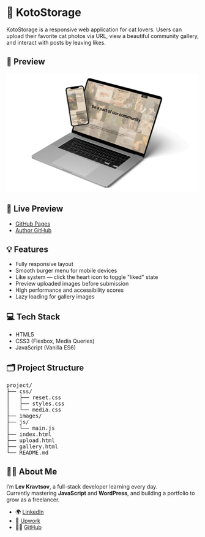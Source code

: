 # 🐾 KotoStorage

KotoStorage is a responsive web application for cat lovers. Users can upload their favorite cat photos via URL, view a beautiful community gallery, and interact with posts by leaving likes.

## 📸 Preview

![KotoStorage preview](preview.jpg)

## 🔗 Live Preview

- [GitHub Pages](https://levkravtsov-dev.github.io/kotostorage/)
- [Author GitHub](https://github.com/levkravtsov-dev)

## 💡 Features

- Fully responsive layout
- Smooth burger menu for mobile devices
- Like system — click the heart icon to toggle "liked" state
- Preview uploaded images before submission
- High performance and accessibility scores
- Lazy loading for gallery images

## 💻 Tech Stack

- HTML5
- CSS3 (Flexbox, Media Queries)
- JavaScript (Vanilla ES6)

## 🗂️ Project Structure

<pre>
project/
├── css/
│   ├── reset.css
│   ├── styles.css
│   └── media.css
├── images/
├── js/
│   └── main.js
├── index.html
├── upload.html
├── gallery.html
└── README.md
</pre>

## 👨‍💻 About Me

I’m **Lev Kravtsov**, a  full-stack developer learning every day.  
Currently mastering **JavaScript** and **WordPress**, and building a portfolio to grow as a freelancer.

- 🌍 [LinkedIn](https://www.linkedin.com/in/lev-kravtsov-96a6812b4/)
- 💼 [Upwork](https://www.upwork.com/freelancers/~0166f57eef68c0685b)
- 🧑‍💻 [GitHub](https://github.com/levkravtsov-dev)
